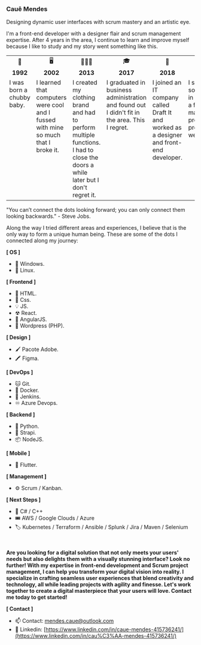 ### Cauê Mendes

Designing dynamic user interfaces with scrum mastery and an artistic eye.

I'm a front-end developer with a designer flair and scrum management expertise. After 4 years in the area, I continue to learn and improve myself because I like to study and my story went something like this.

<table style="width: 100%; border-collapse: collapse;">
    <tr align="center">
        <td style="width: 14.28%;">🍼</td>
        <td style="width: 14.28%;">🖥️</td>
        <td style="width: 14.28%;">👨🏻‍💼</td>
        <td style="width: 14.28%;">🎓</td>
        <td style="width: 14.28%;">🏢</td>
        <td style="width: 14.28%;">👨‍💻</td>
        <td style="width: 14.28%;">🐱‍💻</td>
    </tr>
    <tr align="center">
        <td style="width: 14.28%;"><b>1992</b></td>
        <td style="width: 14.28%;"><b>2002</b></td>
        <td style="width: 14.28%;"><b>2013</b></td>
        <td style="width: 14.28%;"><b>2017</b></td>
        <td style="width: 14.28%;"><b>2018</b></td>
        <td style="width: 14.28%;"><b>2020</b></td>
        <td style="width: 14.28%;"><b>2022</b></td>
    </tr>
    <tr valign="top">
        <td style="width: 14.28%; vertical-align: top;">I was born a chubby baby.</td>
        <td style="width: 14.28%; vertical-align: top;">I learned that computers were cool and I fussed with mine so much that I broke it.</td>
        <td style="width: 14.28%; vertical-align: top;">I created my clothing brand and had to perform multiple functions. 
            I had to close the doors a while later but I don't regret it.</td>
        <td style="width: 14.28%; vertical-align: top;">I graduated in business administration and found out I didn't fit in the area. This I regret.</td>
        <td style="width: 14.28%; vertical-align: top;">I joined an IT company called Draft It and worked as a designer and front-end developer.</td>
        <td style="width: 14.28%; vertical-align: top;">I started my solo career in the area as a freelancer managing projects and programming websites.</td>
        <td style="width: 14.28%; vertical-align: top;"> I wanted to take the next step in my career and started studying DevOps tools.</td>
    </tr>
</table>

"You can’t connect the dots looking forward; you can only connect them looking backwards." - Steve Jobs.

Along the way I tried different areas and experiences, I believe that is the only way to form a unique human being.
These are some of the dots I connected along my journey:

<p><b>[ OS ]</b></p>

- 🔳 Windows.
- 🐧 Linux.

<p><b>[ Frontend ]</b></p>

- 🧱 HTML.
- 🎨 Css.
- 💡  JS.
- ☢ React.
- 🤖 AngularJS.
- 📘 Wordpress (PHP).

<p><b>[ Design ]</b></p>

- 🖌️ Pacote Adobe.
- 🖍️ Figma.

<p><b>[ DevOps ]</b></p>

- 🐱 Git.
- 🐋 Docker.
- 🤵 Jenkins.
- ♾️ Azure Devops.

<p><b>[ Backend ]</b></p>

- 🐍 Python.
- 🏴󠁴󠁷󠁰󠁥󠁮󠁿 Strapi.
- 📦 NodeJS.

<p><b>[ Mobile ]</b></p>

- 📱 Flutter.

<p><b>[ Management ]</b></p>

- ⚙️ Scrum / Kanban.

<p><b>[ Next Steps ]</b></p>

- 🎫 C# / C++
- 🎟️ AWS / Google Clouds / Azure
- 🏷️ Kubernetes / Terraform / Ansible / Splunk / Jira / Maven / Selenium
<br/>

<p><b>Are you looking for a digital solution that not only meets your users' needs but also delights them with a visually stunning interface? Look no further! With my expertise in front-end development and Scrum project management, I can help you transform your digital vision into reality. I specialize in crafting seamless user experiences that blend creativity and technology, all while leading projects with agility and finesse. Let's work together to create a digital masterpiece that your users will love. Contact me today to get started!<br/></b></p>

<p><b>[ Contact ]</b></p>

- 📫 Contact:  mendes.caue@outlook.com
- 📑 Linkedin: [https://www.linkedin.com/in/caue-mendes-415736241/](https://www.linkedin.com/in/cau%C3%AA-mendes-415736241/)

